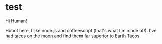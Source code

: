 # test

Hi Human!

Hubot here, I like node.js and coffeescript (that's what I'm made of!).
I've had tacos on the moon and find them far superior to Earth Tacos
